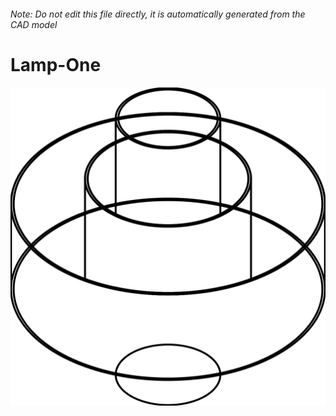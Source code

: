 ###### Note: Do not edit this file directly, it is automatically generated from the CAD model

# Lamp-One

![](/project.svg)



 

